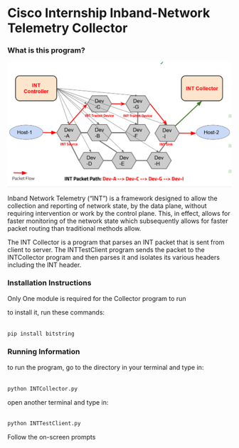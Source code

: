 # Cisco Internship Inband-Network Telemetry Collector

### What is this program?

<p align="center"><img src="notes/INTNetwork.png" width="800"></p>

Inband Network Telemetry (“INT”) is a framework designed to allow the collection and reporting of network state, by the data plane, without requiring intervention or work by the control plane. This, in effect, allows for faster monitoring of the network state which subsequently allows for faster packet routing than traditional methods allow.


The INT Collector is a program that parses an INT packet that is sent from client to server. The INTTestClient program sends the packet to the INTCollector program and then parses it and isolates its various headers including the INT header.


### Installation Instructions

Only One module is required for the Collector program to run

to install it, run these commands:

```sh

pip install bitstring

```

### Running Information

to run the program, go to the directory in your terminal and type in:

```sh

python INTCollector.py

```

open another terminal and type in:

```sh

python INTTestClient.py

```

Follow the on-screen prompts
